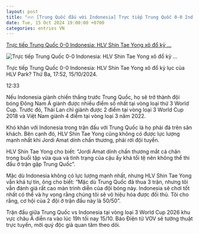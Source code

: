 ```yaml
---
layout: post
title: "🔥🔥 [Trung Quốc đấu với Indonesia] Trực tiếp Trung Quốc 0-0 Indonesia: HLV Shin Tae Yong xô đổ kỷ ..."
date: Tue, 15 Oct 2024 19:00:00 +0700
categories: entries VN
---
```

[Trực tiếp Trung Quốc 0-0 Indonesia: HLV Shin Tae Yong xô đổ kỷ ...](https://vov.vn/the-thao/truc-tiep-trung-quoc-0-0-indonesia-hlv-shin-tae-yong-xo-do-ky-luc-cua-hlv-park-post1128488.vov)

![Trực tiếp Trung Quốc 0-0 Indonesia: HLV Shin Tae Yong xô đổ kỷ ...](https://vov-media.emitech.vn/sites/default/files/styles/og_image/public/2024-10/truc_tiep_trung_quoc_vs_indonesia_world_cup_2026_anh_2.jpg?v=1728996603)

Trực tiếp Trung Quốc 0-0 Indonesia: HLV Shin Tae Yong xô đổ kỷ lục của HLV Park? Thứ Ba, 17:52, 15/10/2024.

12:33

Nếu Indonesia giành chiến thắng trước Trung Quốc, họ sẽ trở thành đội bóng Đông Nam Á giành được nhiều điểm số nhất tại vòng loại thứ 3 World Cup. Trước đó, Thái Lan chỉ giành được 2 điểm tại vòng loại 3 World Cup 2018 và Việt Nam giành 4 điểm tại vòng loại 3 năm 2022.

Khó khăn với Indonesia trong trận đấu với Trung Quốc là họ phải đá trên sân khách. Bên cạnh đó, HLV Shin Tae Yong cũng không có được lực lượng mạnh nhất khi Jordi Amat dính chấn thương, phải rời đội tuyển.

HLV Shin Tae Yong cho biết: “Jordi Amat dính chấn thương mắt cá chân trong buổi tập vừa qua và tình trạng của cậu ấy khá tồi tệ nên không thể thi đấu ở trận gặp Trung Quốc”.

Mặc dù Indonesia không có lực lượng mạnh nhất, nhưng HLV Shin Tae Yong vẫn khá tự tin, ông cho biết: “Mặc dù Trung Quốc đã thua 3 trận, nhưng tôi vẫn đánh giá rất cao màn trình diễn của đội bóng này. Indonesia sẽ chơi tốt nhất có thể và hy vọng rằng chúng tôi sẽ vô hiệu hóa được đối thủ. Tôi cho rằng, cơ hội của 2 đội ở trận đấu này là 50/50”.

Trận đấu giữa Trung Quốc vs Indonesia tại vòng loại 3 World Cup 2026 khu vực châu Á diễn ra vào lúc 19h tối nay 15/10. Báo Điện tử VOV sẽ tường thuật trực tuyến, mời quý độc giả quan tâm theo dõi.

